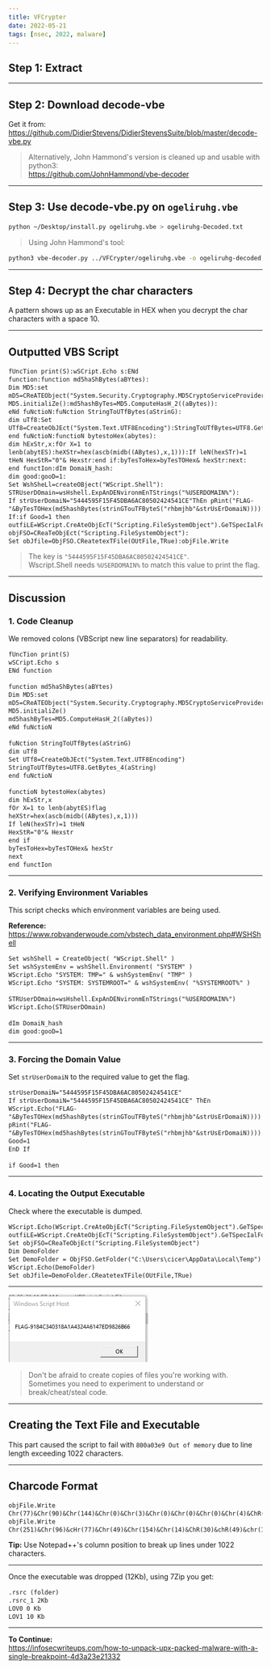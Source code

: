 ```yaml
---
title: VFCrypter
date: 2022-05-21
tags: [nsec, 2022, malware]
---
```


## Step 1: Extract

---

## Step 2: Download decode-vbe

Get it from:  
<https://github.com/DidierStevens/DidierStevensSuite/blob/master/decode-vbe.py>

> Alternatively, John Hammond's version is cleaned up and usable with python3:  
> <https://github.com/JohnHammond/vbe-decoder>

---

## Step 3: Use decode-vbe.py on `ogeliruhg.vbe`

```bash
python ~/Desktop/install.py ogeliruhg.vbe > ogeliruhg-Decoded.txt
```

> Using John Hammond's tool:

```bash
python3 vbe-decoder.py ../VFCrypter/ogeliruhg.vbe -o ogeliruhg-decoded.vbs
```

---

## Step 4: Decrypt the char characters

A pattern shows up as an Executable in HEX when you decrypt the char characters with a space 10.

---

## Outputted VBS Script

```vbs
fUncTion print(S):wSCript.Echo s:ENd   
function:function md5haShBytes(aBYtes): 
Dim MD5:set mD5=CReATEObject("System.Security.Cryptography.MD5CryptoServiceProvider"): 
MD5.initialiZe():md5hashByTes=MD5.ComputeHasH_2((aBytes)): 
eNd fuNctioN:fuNction StringToUTfBytes(aStrinG): 
dim uTf8:Set UTf8=CreateObJEct("System.Text.UTF8Encoding"):StringToUTfBytes=UTF8.GetBytes_4(aString): 
end fuNctioN:functioN bytestoHex(abytes): 
dim hExStr,x:fOr X=1 to lenb(abytES):heXStr=hex(ascb(midb((ABytes),x,1))):If leN(hexSTr)=1 tHeN HexStR="0"& Hexstr:end if:byTesToHex=byTesTOHex& hexStr:next: 
end functIon:dIm DomaiN_hash: 
dim good:gooD=1: 
Set WshSheLl=createOBject("WScript.Shell"): 
STRUserDOmain=wsHshell.ExpAnDENvironmEnTStrings("%USERDOMAIN%"): 
If strUserDomaiN="5444595F15F45DBA6AC80502424541CE"ThEn pRint("FLAG-"&ByTesTOHex(md5hashBytes(strinGTouTFByteS("rhbmjhb"&strUsErDomaiN)))):Good=1:EnD  
If:if Good=1 then outfiLE=WScript.CreAteObjEcT("Scripting.FileSystemObject").GeTSpecIalFolder(2)&"\liuhfleriuh.exe":Set objFSO=CReaTeObjEct("Scripting.FileSystemObject"): 
Set obJfile=ObjFSO.CReatetexTFile(OUtFile,TRue):objFile.Write 
```

> The key is `"5444595F15F45DBA6AC80502424541CE"`.  
> Wscript.Shell needs `%USERDOMAIN%` to match this value to print the flag.

---

## Discussion

### 1. Code Cleanup

We removed colons (VBScript new line separators) for readability.

```vbs
fUncTion print(S) 
wSCript.Echo s 
ENd function 

function md5haShBytes(aBYtes) 
Dim MD5:set mD5=CReATEObject("System.Security.Cryptography.MD5CryptoServiceProvider") 
MD5.initialiZe() 
md5hashByTes=MD5.ComputeHasH_2((aBytes)) 
eNd fuNctioN 

fuNction StringToUTfBytes(aStrinG) 
dim uTf8 
Set UTf8=CreateObJEct("System.Text.UTF8Encoding") 
StringToUTfBytes=UTF8.GetBytes_4(aString) 
end fuNctioN 

functioN bytestoHex(abytes) 
dim hExStr,x 
fOr X=1 to lenb(abytES)flag 
heXStr=hex(ascb(midb((ABytes),x,1))) 
If leN(hexSTr)=1 tHeN  
HexStR="0"& Hexstr 
end if 
byTesToHex=byTesTOHex& hexStr 
next 
end functIon 
```

---

### 2. Verifying Environment Variables

This script checks which environment variables are being used.

**Reference:**  
<https://www.robvanderwoude.com/vbstech_data_environment.php#WSHShell>

```vbs
Set wshShell = CreateObject( "WScript.Shell" ) 
Set wshSystemEnv = wshShell.Environment( "SYSTEM" ) 
WScript.Echo "SYSTEM: TMP=" & wshSystemEnv( "TMP" ) 
WScript.Echo "SYSTEM: SYSTEMROOT=" & wshSystemEnv( "%SYSTEMROOT%" ) 

STRUserDOmain=wsHshell.ExpAnDENvironmEnTStrings("%USERDOMAIN%") 
WScript.Echo(STRUserDOmain) 

dIm DomaiN_hash 
dim good:gooD=1 
```

---

### 3. Forcing the Domain Value

Set `strUserDomaiN` to the required value to get the flag.

```vbs
strUserDomaiN="5444595F15F45DBA6AC80502424541CE"  
If strUserDomaiN="5444595F15F45DBA6AC80502424541CE" ThEn  
WScript.Echo("FLAG-"&ByTesTOHex(md5hashBytes(strinGTouTFByteS("rhbmjhb"&strUsErDomaiN)))) 
pRint("FLAG-"&ByTesTOHex(md5hashBytes(strinGTouTFByteS("rhbmjhb"&strUsErDomaiN)))) 
Good=1 
EnD If 

if Good=1 then 
```

---

### 4. Locating the Output Executable

Check where the executable is dumped.

```vbs
WScript.Echo(WScript.CreAteObjEcT("Scripting.FileSystemObject").GeTSpecIalFolder(2))  
outfiLE=WScript.CreAteObjEcT("Scripting.FileSystemObject").GeTSpecIalFolder(2)&"\liuhfleriuh.exe" 
Set objFSO=CReaTeObjEct("Scripting.FileSystemObject") 
Dim DemoFolder 
Set DemoFolder = ObjFSO.GetFolder("C:\Users\cicer\AppData\Local\Temp") 
WScript.Echo(DemoFolder) 
Set obJfile=DemoFolder.CReatetexTFile(OUtFile,TRue) 
```

---

![image](1.png)

> Don't be afraid to create copies of files you're working with. Sometimes you need to experiment to understand or break/cheat/steal code.

---

## Creating the Text File and Executable

This part caused the script to fail with `800a03e9 Out of memory` due to line length exceeding 1022 characters.

---

## Charcode Format

```vbs
objFile.Write Chr(77)&Chr(90)&Chr(144)&Chr(0)&Chr(3)&Chr(0)&Chr(0)&Chr(0)&Chr(4)&ChR(0)&Chr(0)&CHr(0)&chr(255)&Chr(255)&CHr(0)&Chr(0)&Chr(184)&Chr(0)&Chr(0)&CHr(0)&Chr(0)&Chr(0)&Chr(0)&Chr(0)&chr(64)&CHr(0)&Chr(0)&ChR(0)&Chr(0)&CHr(0)&Chr(0)&ChR(0)&Chr(0)&Chr(0)&Chr(0)&Chr(0)&Chr(0)&Chr(0)&Chr(0)&Chr(0)&Chr(0)&Chr(0)&Chr(0)&Chr(0)&chr(0)&Chr(0)&Chr(0)&CHr(0)&Chr(0)&Chr(0)&Chr(0)&ChR(0)&Chr(0)&CHR(0)&Chr(0)&Chr(0)&chr(0)&Chr(0)&Chr(0)&Chr(0)&Chr(248)&Chr(0)&ChR(0)&Chr(0)&Chr(14)&Chr(31)&Chr(186)&Chr(14)&CHr(0)&Chr(180)&Chr(9)&Chr(205)&Chr(33)&Chr(184)&CHR(1)&Chr(76)&Chr(205)&Chr(33)&CHR(84)&Chr(104)&CHr(105)&Chr(115)&Chr(32)&ChR(112)&CHr(114)&Chr(111)&Chr(103)&Chr(114)&Chr(97)&ChR(109)&Chr(32)&ChR(99)&Chr(97)&Chr(110)&CHr(110)&chr(111)&Chr(116)&Chr(32)&Chr(98)&Chr(101)&CHr(32)&Chr(114)&CHr(117)&CHR(110)&CHr(32)&Chr(105)&Chr(110)&Chr(32)&Chr(68)&CHr(79)&Chr(83)&CHr(32)&Chr(109)&ChR(111)&chr(100)&chr(101)&Chr(46)&Chr(13)&CHR(13)&CHr(10)&Chr(36)&CHr(0)&Chr(0)&Chr(0)&chr(0)&chr(0)&Chr(0)&Chr(0)&Chr(117) 
objFile.Write Chr(251)&Chr(96)&cHr(77)&Chr(49)&Chr(154)&Chr(14)&ChR(30)&chR(49)&chr(154)&chr(14)&Chr(30)&chr(49)&Chr(154)&CHr(14)&chr(30)&Chr(56)&chr(226)&Chr(157)&Chr(30)&Chr(63)&Chr(154)&Chr(14)&Chr(30)&Chr(201)&Chr(234)&Chr(11)&chr(31)&Chr(41)&cHr(154)&chr(14)&Chr(30)&Chr(201)&Chr(234)&Chr(10)&CHr(31)&ChR(61)&ChR(154)&ChR(14)&ChR(30)&ChR(201)&chR(234)&ChR(13)&cHr(31)&CHR(48)&Chr(154)&Chr(14)&Chr(30)&Chr(201)&Chr(234)&Chr(15)&chr(31)&Chr(53)&Chr(154)&Chr(14)&Chr(30)&Chr(226)&CHr(232)&chr(15)&chr(31)&Chr(52)&cHr(154)&CHr(14)&CHr(30)&Chr(49)&Chr(154)&Chr(15)&Chr(30)&chr(108)&Chr(154)&Chr(14)&ChR(30)&Chr(134)&ChR(235)&Chr(7)&Chr(31)&CHr(55)&Chr(154)&chr(14)&Chr(30)&CHr(134)&Chr(235)&CHR(241)&Chr(30)&CHr(48)&Chr(154)&Chr(14)&Chr(30)&Chr(134)&Chr(235)&Chr(12)&Chr(31)&Chr(48)&Chr(154)&Chr(14)&chr(30)&Chr(82)&Chr(105)&chr(99)&CHR(104)&Chr(49)&cHr(154)&ChR(14)&Chr(30)&ChR(0)&CHr(0)&chr(0)&Chr(0)&CHr(0)&Chr(0)&ChR(0)&Chr(0)&Chr(0)&Chr(0)&Chr(0)&Chr(0)&Chr(0)&Chr(0)&Chr(0)&CHr(0)&CHr(80)&CHr(69)&Chr(0)&chr(0)&Chr(76)&Chr(1)&chr(3)&Chr(0)&ChR(172)&Chr(187)&chr(133)&Chr(98)&Chr(0)&Chr(0)&CHr(0) 
```

**Tip:** Use Notepad++'s column position to break up lines under 1022 characters.

---

Once the executable was dropped (12Kb), using 7Zip you get:

```vbs
.rsrc (folder)
.rsrc_1 2Kb
LOV0 0 Kb
LOV1 10 Kb
```

---

**To Continue:**  
<https://infosecwriteups.com/how-to-unpack-upx-packed-malware-with-a-single-breakpoint-4d3a23e21332>
